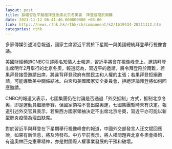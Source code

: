 ```yaml
---
layout: post
title: 據報習近平擬邀拜登出席北京冬奧會　拜登或陷於兩難
date: 2021-11-12 06:41:46.000000000 +08:00
link: https://news.rthk.hk/rthk/ch/component/k2/1619434-20211112.htm
categories: rthk
---
```


多家傳媒引述消息報道，國家主席習近平將於下星期一與美國總統拜登舉行視像會議。

美國財經頻道CNBC引述兩名知情人士報道，習近平將會在視像峰會上，邀請拜登出席明年2月舉行的北京冬奧。報道認為，習近平的邀請，將令拜登陷於兩難，若果拜登接受邀請出席，將違背拜登政府有關民主和人權的主張；若果拜登拒絕邀請，可能導致美中關係結冰。白宮和美國國家安全委員會，拒絕評論拜登將如何回應邀請。

CNBC的報道又表示，七國集團仍在討論是否通過「外交抵制」方式，抵制北京冬奧，即是運動員繼續參賽，但國家領袖不會出席奧運，七國集團暫時未有決定。報道引述外交官員表示，若果西方國家領袖決定不出席北京冬奧，習近平亦可能以新型肺炎疫情為理由缺席。

對於習近平與拜登在下星期舉行視像峰會的報道，中國外交部發言人汪文斌回應說，如果有新信息，將及時發布。中方早前表示，將人權問題與北京冬奧會掛鉤，有違奧林匹克憲章精神，亦是對國際人權事業發展的干預和破壞。
